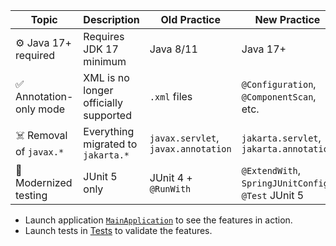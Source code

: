 | Topic                   | Description                           | Old Practice                        | New Practice                                        | Test / Class Example                                                                                              |
|-------------------------|---------------------------------------|-------------------------------------|-----------------------------------------------------|-------------------------------------------------------------------------------------------------------------------|
| ⚙️ Java 17+ required    | Requires JDK 17 minimum               | Java 8/11                           | Java 17+                                            | -                                                                                                                 |
| ✅ Annotation-only mode  | XML is no longer officially supported | `.xml` files                        | `@Configuration`, `@ComponentScan`, etc.            | -                                                                                                                 |
| ☠️ Removal of `javax.*` | Everything migrated to `jakarta.*`    | `javax.servlet`, `javax.annotation` | `jakarta.servlet`, `jakarta.annotation`             | [`JakartaValidationService`](./src/main/java/io/bmeurant/spring60/features/jakarta/JakartaValidationService.java) |
| 🧪 Modernized testing   | JUnit 5 only                          | JUnit 4 + `@RunWith`                | `@ExtendWith`, `SpringJUnitConfig`, `@Test` JUnit 5 | [`JUnit5SpringTest`](./src/test/java/io/bmeurant/spring60/features/JUnit5SpringTest.java)                         |

* Launch application [`MainApplication`](./src/main/java/io/bmeurant/spring60/features/MainApplication.java) to see the
  features in action.
* Launch tests in [Tests](./src/test/java/io/bmeurant/spring60/features) to validate the features.